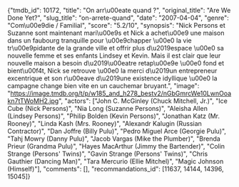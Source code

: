 {"tmdb_id": 10172, "title": "On arr\u00eate quand ?", "original_title": "Are We Done Yet?", "slug_title": "on-arrete-quand", "date": "2007-04-04", "genre": "Com\u00e9die / Familial", "score": "5.2/10", "synopsis": "Nick Persons et Suzanne sont maintenant mari\u00e9s et Nick a achet\u00e9 une maison dans un faubourg tranquille pour \u00e9chapper \u00e0 la vie tr\u00e9pidante de la grande ville et offrir plus d\u2019espace \u00e0 sa nouvelle femme et ses enfants Lindsey et Kevin. Mais il est clair que leur nouvelle maison a besoin d\u2019\u00eatre retap\u00e9e \u00e0 fond et bient\u00f4t, Nick se retrouve \u00e0 la merci d\u2019un entrepreneur excentrique et son r\u00eave d\u2019une existence idyllique \u00e0 la campagne change bien vite en un cauchemar bruyant.", "image": "https://image.tmdb.org/t/p/w185_and_h278_bestv2/nGbGmrcWe10LwnOoakn7tTWoMH2.jpg", "actors": ["John C. McGinley (Chuck Mitchell, Jr.)", "Ice Cube (Nick Persons)", "Nia Long (Suzanne Persons)", "Aleisha Allen (Lindsey Persons)", "Philip Bolden (Kevin Persons)", "Jonathan Katz (Mr. Rooney)", "Linda Kash (Mrs. Rooney)", "Alexandr Kalugin (Russian Contractor)", "Dan Joffre (Billy Pulu)", "Pedro Miguel Arce (Georgie Pulu)", "Tahj Mowry (Danny Pulu)", "Jacob Vargas (Mike the Plumber)", "Brenda Prieur (Grandma Pulu)", "Hayes MacArthur (Jimmy the Bartender)", "Colin Strange (Persons' Twins)", "Gavin Strange (Persons' Twins)", "Chris Gauthier (Dancing Man)", "Tara Mercurio (Ellie Mitchel)", "Magic Johnson (Himself)"], "comments": [], "recommandations_id": [11637, 14144, 14396, 15045]}